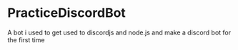 # PracticeDiscordBot
A bot i used to get used to discordjs and node.js and make a discord bot for the first time
